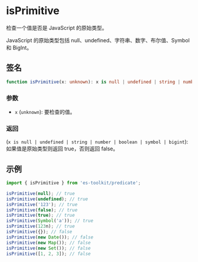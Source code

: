 # isPrimitive

检查一个值是否是 JavaScript 的原始类型。

JavaScript 的原始类型包括 null、undefined、字符串、数字、布尔值、Symbol 和 BigInt。

## 签名

```typescript
function isPrimitive(x: unknown): x is null | undefined | string | number | boolean | symbol | bigint;
```

### 参数

- `x` (`unknown`): 要检查的值。

### 返回

(`x is null | undefined | string | number | boolean | symbol | bigint`): 如果值是原始类型则返回 true，否则返回 false。

## 示例

```typescript
import { isPrimitive } from 'es-toolkit/predicate';

isPrimitive(null); // true
isPrimitive(undefined); // true
isPrimitive('123'); // true
isPrimitive(false); // true
isPrimitive(true); // true
isPrimitive(Symbol('a')); // true
isPrimitive(123n); // true
isPrimitive({}); // false
isPrimitive(new Date()); // false
isPrimitive(new Map()); // false
isPrimitive(new Set()); // false
isPrimitive([1, 2, 3]); // false
```
